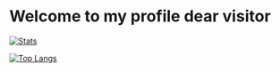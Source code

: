 # Welcome to my profile dear visitor

[![Stats](https://github-readme-stats.vercel.app/api?username=tzmanish&include_all_commits=true&count_private=true&hide=stars,prs&show_icons=true&hide_title=true)](https://github-readme-stats.vercel.app/api?username=tzmanish&include_all_commits=true&count_private=true)

[![Top Langs](https://github-readme-stats.vercel.app/api/top-langs/?username=tzmanish&layout=compact)](https://github-readme-stats.vercel.app/api/top-langs/?username=tzmanish)
